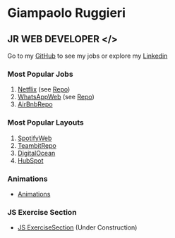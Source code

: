 # Giampaolo Ruggieri
## JR WEB DEVELOPER </>

Go to my [GitHub](https://github.com/Giampaolo1) to see my jobs or explore my
[Linkedin](https://www.linkedin.com/in/giampaolo-r-17a75512b/)

### Most Popular Jobs

1. [Netflix](https://jpboolfix.netlify.app/)     (see [Repo](https://github.com/Giampaolo1/ajax-ex-boolflix))
2. [WhatsAppWeb](https://jpboolzap.netlify.app/) (see [Repo](https://github.com/Giampaolo1/js-html-css-boolzap))
3. [AirBnbRepo](https://github.com/Giampaolo1/bool-bnb)

### Most Popular Layouts

1. [SpotifyWeb](https://jpspotify.netlify.app/)
2. [TeambitRepo](https://github.com/Giampaolo1/sass-teambit)
3. [DigitalOcean](https://giampaolo1.github.io/html-css-digitalocean/)  
4. [HubSpot](https://giampaolo1.github.io/html-css-hubspot/)  

### Animations

- [Animations](https://giampaolo1.github.io/html-css-animation-filter/)

### JS Exercise Section

- [JS ExerciseSection](https://giampaolo1.github.io/JS-exercise/) (Under Construction)
